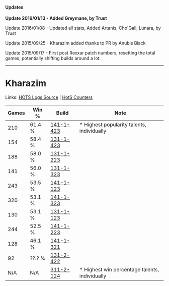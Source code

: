 #### Updates
**Update 2016/01/13 - Added Greymane, by Trust**

Update 2016/01/08 - Updated all stats, Added Artanis, Cho'Gall, Lunara, by Trust

Update 2015/09/25 - Kharazim added thanks to PR by Anubis Black

Update 2015/09/17 - First post Rexxar patch numbers, resetting the total games, potentially shifting builds around a lot.

***

# Kharazim

Links: [HOTS Logs Source](https://www.hotslogs.com/Sitewide/HeroDetails?Hero=Kharazim) | [HotS Counters](http://hotscounters.com/#/hero/Kharazim)

Games  | Win %  | Build     | Note
-----  | -----  | -----     | ----
210    | 61.4 % | [141-1-423](http://www.heroesfire.com/hots/talent-calculator/kharazim#hX_V) | * Highest popularity talents, individually
154    | 58.4 % | [131-1-423](http://www.heroesfire.com/hots/talent-calculator/kharazim#h9a_) | 
188    | 58.0 % | [131-1-223](http://www.heroesfire.com/hots/talent-calculator/kharazim#h9Xt) | 
141    | 56.0 % | [131-1-323](http://www.heroesfire.com/hots/talent-calculator/kharazim#h9ZR) | 
243    | 53.5 % | [141-1-123](http://www.heroesfire.com/hots/talent-calculator/kharazim#hXwp) | 
320    | 53.1 % | [141-1-323](http://www.heroesfire.com/hots/talent-calculator/kharazim#hXzx) | 
130    | 53.1 % | [131-1-123](http://www.heroesfire.com/hots/talent-calculator/kharazim#h9WJ) | 
244    | 52.5 % | [141-1-223](http://www.heroesfire.com/hots/talent-calculator/kharazim#hXyN) | 
128    | 46.1 % | [141-1-321](http://www.heroesfire.com/hots/talent-calculator/kharazim#hXzv) | 
92     | ??.? % | [131-2-422](http://www.heroesfire.com/hots/talent-calculator/kharazim#h9qc) | 
N/A    | N/A    | [311-2-124](http://www.heroesfire.com/hots/talent-calculator/kharazim#o1Cy) | * Highest win percentage talents, individually
